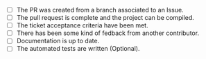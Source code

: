 - [ ] The PR was created from a branch associated to an Issue.
- [ ] The pull request is complete and the project can be compiled.
- [ ] The ticket acceptance criteria have been met.
- [ ] There has been some kind of fedback from another contributor.
- [ ] Documentation is up to date.
- [ ] The automated tests are written (Optional).